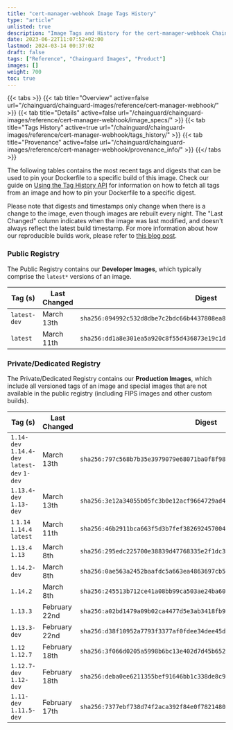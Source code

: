 ```yaml
---
title: "cert-manager-webhook Image Tags History"
type: "article"
unlisted: true
description: "Image Tags and History for the cert-manager-webhook Chainguard Image"
date: 2023-06-22T11:07:52+02:00
lastmod: 2024-03-14 00:37:02
draft: false
tags: ["Reference", "Chainguard Images", "Product"]
images: []
weight: 700
toc: true
---
```


{{< tabs >}}
{{< tab title="Overview" active=false url="/chainguard/chainguard-images/reference/cert-manager-webhook/" >}}
{{< tab title="Details" active=false url="/chainguard/chainguard-images/reference/cert-manager-webhook/image_specs/" >}}
{{< tab title="Tags History" active=true url="/chainguard/chainguard-images/reference/cert-manager-webhook/tags_history/" >}}
{{< tab title="Provenance" active=false url="/chainguard/chainguard-images/reference/cert-manager-webhook/provenance_info/" >}}
{{</ tabs >}}

The following tables contains the most recent tags and digests that can be used to pin your Dockerfile to a specific build of this image. Check our guide on [Using the Tag History API](/chainguard/chainguard-images/using-the-tag-history-api/) for information on how to fetch all tags from an image and how to pin your Dockerfile to a specific digest.

Please note that digests and timestamps only change when there is a change to the image, even though images are rebuilt every night. The "Last Changed" column indicates when the image was last modified, and doesn't always reflect the latest build timestamp. For more information about how our reproducible builds work, please refer to [this blog post](https://www.chainguard.dev/unchained/reproducing-chainguards-reproducible-image-builds).

### Public Registry
The Public Registry contains our **Developer Images**, which typically comprise the `latest*` versions of an image.

| Tag (s)       | Last Changed | Digest                                                                    |
|---------------|--------------|---------------------------------------------------------------------------|
|  `latest-dev` | March 13th   | `sha256:094992c532d8dbe7c2bdc66b4437808ea8781c478c0ad4fbdd1cdea1463ab266` |
|  `latest`     | March 11th   | `sha256:dd1a8e301ea5a920c8f55d436873e19c1d5f45b7eb16f7b2af2b558dc955073b` |


### Private/Dedicated Registry
The Private/Dedicated Registry contains our **Production Images**, which include all versioned tags of an image and special images that are not available in the public registry (including FIPS images and other custom builds).

| Tag (s)                                       | Last Changed  | Digest                                                                    |
|-----------------------------------------------|---------------|---------------------------------------------------------------------------|
|  `1.14-dev` `1.14.4-dev` `latest-dev` `1-dev` | March 13th    | `sha256:797c568b7b35e3979079e68071ba0f8f9858ffe8eaed7bc6c5086e271255d606` |
|  `1.13.4-dev` `1.13-dev`                      | March 13th    | `sha256:3e12a34055b05fc3b0e12acf9664729ad4aecfc707fa30b0df740e35e9ebeea8` |
|  `1` `1.14` `1.14.4` `latest`                 | March 11th    | `sha256:46b2911bca663f5d3b7fef38269245700410fad1b7ca862f6768700c26d5f4e7` |
|  `1.13.4` `1.13`                              | March 8th     | `sha256:295edc225700e38839d47768335e2f1dc3a8556ca02159358dd933f104163fc8` |
|  `1.14.2-dev`                                 | March 8th     | `sha256:0ae563a2452baafdc5a663ea4863697cb5b3a1ed77353b4ac36bbb73c8127520` |
|  `1.14.2`                                     | March 8th     | `sha256:245513b712ce41a08bb99ca503ae24ba60ca7d363e4725f8fd0942e621c0d712` |
|  `1.13.3`                                     | February 22nd | `sha256:a02bd1479a09b02ca4477d5e3ab3418fb9d900af3202336032b96d4228141243` |
|  `1.13.3-dev`                                 | February 22nd | `sha256:d38f10952a7793f3377af0fdee34dee45d0888d37961c02233cf3dddc2b1addb` |
|  `1.12` `1.12.7`                              | February 18th | `sha256:3f066d0205a5998b6bc13e402d7d45b6525e9372d0396d377d46080ab2cd5487` |
|  `1.12.7-dev` `1.12-dev`                      | February 18th | `sha256:deba0ee6211355bef91646bb1c338de8c90a99607adcbb4f3c143dcfe0e8aa6d` |
|  `1.11-dev` `1.11.5-dev`                      | February 17th | `sha256:7377ebf738d74f2aca392f84e0f7821480c28dc7bde517465df3f139e074075c` |

